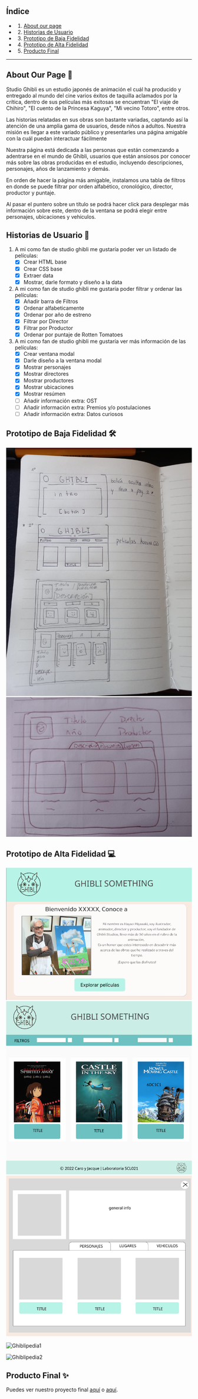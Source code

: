 ## Índice 

* 1. [About our page](#about-our-page-seedling)
* 2. [Historias de Usuario](#historias-de-usuario-bookmark_tabs)
* 3. [Prototipo de Baja Fidelidad](#prototipo-de-baja-fidelidad-hammer_and_wrench)
* 4. [Prototipo de Alta Fidelidad](#prototipo-de-alta-fidelidad-computer)
* 5. [Producto Final](#producto-final-sparkles) 


***

  
## About Our Page :seedling: 

Studio Ghibli es un estudio japonés de animación el cuál ha producido y entregado al mundo del cine varios éxitos de taquilla aclamados por la crítica, dentro de sus películas más exitosas se encuentran "El viaje de Chihiro", "El cuento de la Princesa Kaguya", "Mi vecino Totoro", entre otros.

Las historias relatadas en sus obras son bastante variadas, captando así la atención de una amplia gama de usuarios, desde niños a adultos.
Nuestra misión es llegar a este variado público y presentarles una página amigable con la cuál puedan interactuar fácilmente 

Nuestra página está dedicada a las personas que están comenzando a adentrarse en el mundo de Ghibli, usuarios que están ansiosos por conocer más sobre las obras producidas en el estudio, incluyendo descripciones, personajes, años de lanzamiento y demás.

En orden de hacer la página más amigable, instalamos una tabla de filtros en donde se puede filtrar por orden alfabético, cronológico, director, productor y puntaje.

Al pasar el puntero sobre un título se podrá hacer click para desplegar más información sobre este, dentro de la ventana se podrá elegir entre personajes, ubicaciones y vehiculos.


  
## Historias de Usuario :bookmark_tabs:

1. A mi como fan de studio ghibli me gustaría poder ver un listado de películas:
   - [x] Crear HTML base
   - [x] Crear CSS base
   - [x] Extraer data
   - [x] Mostrar, darle formato y diseño a la data

3. A mi como fan de studio ghibli me gustaría poder filtrar y ordenar las películas:
   - [x] Añadir barra de Filtros
   - [x] Ordenar alfabeticamente
   - [x] Ordenar por año de estreno
   - [x] Filtrar por Director
   - [x] Filtrar por Productor
   - [x] Ordenar por puntaje de Rotten Tomatoes

4. A mi como fan de studio ghibli me gustaría ver más información de las películas:
   - [x] Crear ventana modal
   - [x] Darle diseño a la ventana modal
   - [x] Mostrar personajes
   - [x] Mostrar directores
   - [x] Mostrar productores
   - [x] Mostrar ubicaciones
   - [x] Mostrar resúmen
   - [ ] Añadir información extra: OST
   - [ ] Añadir información extra: Premios y/o postulaciones
   - [ ] Añadir información extra: Datos curiosos

## Prototipo de Baja Fidelidad :hammer_and_wrench:
![](./src/resourcesReadMe/bajaFidelidad1.jpg)
![](./src/resourcesReadMe/bajaFidelidad2.jpg/)

## Prototipo de Alta Fidelidad :computer:

![](./src/resourcesReadMe/prototipoAltaFidelidadInicio.png)
![](./src/resourcesReadMe/prototipoAltaFidelidadDespliegue.png)
![](./src/resourcesReadMe/prototipoAltaFidelidadPopUp.png)


![Ghiblipedia1](https://user-images.githubusercontent.com/108352521/212523405-0ce72fdd-e136-4fb0-a3b0-31e602aba617.png)

![Ghiblipedia2](https://user-images.githubusercontent.com/108352521/212523408-2e57deec-5ba8-4bdf-a7a2-fc6589964ace.png)


## Producto Final :sparkles:
Puedes ver nuestro proyecto final [aquí](https://carolinafuenzalida.github.io/SCL021-data-lovers/src/index.html) o [aquí](https://jackiiem.github.io/SCL021-data-lovers/src/index.html).

